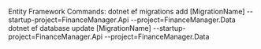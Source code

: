 Entity Framework Commands:
dotnet ef migrations add [MigrationName] --startup-project=FinanceManager.Api --project=FinanceManager.Data
dotnet ef database update [MigrationName] --startup-project=FinanceManager.Api --project=FinanceManager.Data


